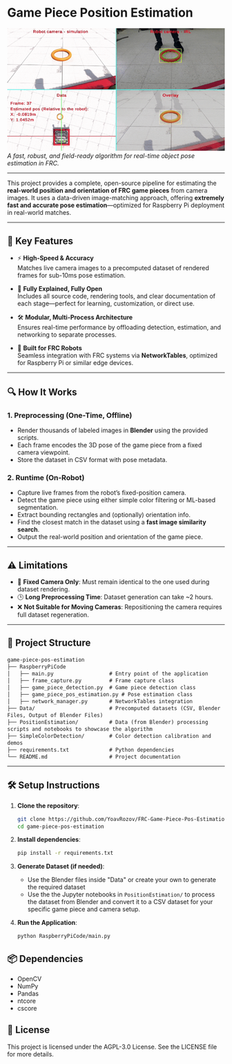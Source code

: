 # Game Piece Position Estimation

![Demo](AlgorithmShowcase.gif)  
*A fast, robust, and field-ready algorithm for real-time object pose estimation in FRC.*

---

This project provides a complete, open-source pipeline for estimating the **real-world position and orientation of FRC game pieces** from camera images. It uses a data-driven image-matching approach, offering **extremely fast and accurate pose estimation**—optimized for Raspberry Pi deployment in real-world matches.

---


## 🚀 Key Features

- ⚡ **High-Speed & Accuracy**  
  Matches live camera images to a precomputed dataset of rendered frames for sub-10ms pose estimation.
  
- 🧠 **Fully Explained, Fully Open**  
  Includes all source code, rendering tools, and clear documentation of each stage—perfect for learning, customization, or direct use.

- 🛠️ **Modular, Multi-Process Architecture**  
  Ensures real-time performance by offloading detection, estimation, and networking to separate processes.

- 🤖 **Built for FRC Robots**  
  Seamless integration with FRC systems via **NetworkTables**, optimized for Raspberry Pi or similar edge devices.

---

## 🔍 How It Works

### 1. Preprocessing (One-Time, Offline)
- Render thousands of labeled images in **Blender** using the provided scripts.
- Each frame encodes the 3D pose of the game piece from a fixed camera viewpoint.
- Store the dataset in CSV format with pose metadata.

### 2. Runtime (On-Robot)
- Capture live frames from the robot’s fixed-position camera.
- Detect the game piece using either simple color filtering or ML-based segmentation.
- Extract bounding rectangles and (optionally) orientation info.
- Find the closest match in the dataset using a **fast image similarity search**.
- Output the real-world position and orientation of the game piece.

---

## ⚠️ Limitations

- 📸 **Fixed Camera Only**: Must remain identical to the one used during dataset rendering.
- 🕒 **Long Preprocessing Time**: Dataset generation can take ~2 hours.
- ❌ **Not Suitable for Moving Cameras**: Repositioning the camera requires full dataset regeneration.

---

## 📁 Project Structure

```
game-piece-pos-estimation
├── RaspberryPiCode
│   ├── main.py                  # Entry point of the application
│   ├── frame_capture.py         # Frame capture class
│   ├── game_piece_detection.py  # Game piece detection class
│   ├── game_piece_pos_estimation.py # Pose estimation class
│   ├── network_manager.py       # NetworkTables integration
├── Data/                        # Precomputed datasets (CSV, Blender Files, Output of Blender Files)
├── PositionEstimation/          # Data (from Blender) processing scripts and notebooks to showcase the algorithm
├── SimpleColorDetection/        # Color detection calibration and demos
├── requirements.txt             # Python dependencies
└── README.md                    # Project documentation
```

---

## 🛠️ Setup Instructions

1. **Clone the repository**:
   ```bash
   git clone https://github.com/YoavRozov/FRC-Game-Piece-Pos-Estimation.git
   cd game-piece-pos-estimation
   ```

2. **Install dependencies**:
   ```bash
   pip install -r requirements.txt
   ```

3. **Generate Dataset (if needed)**:
   - Use the Blender files inside "Data" or create your own to generate the required dataset
   - Use the the Jupyter notebooks in `PositionEstimation/` to process the dataset from Blender and convert it to a CSV dataset for your specific game piece and camera setup.

4. **Run the Application**:
   ```bash
   python RaspberryPiCode/main.py
   ```

## 📦 Dependencies

- OpenCV
- NumPy
- Pandas
- ntcore
- cscore

## 📜 License

This project is licensed under the AGPL-3.0 License. See the LICENSE file for more details.